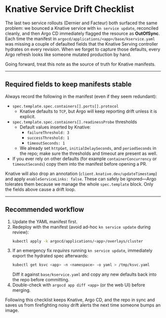 # Knative Service Drift Checklist

The last two service rollouts (Dernier and Facteur) both surfaced the same
problem: we bounced a Knative service with `kn service update`, reconciled
cleanly, and then Argo CD immediately flagged the resource as **OutOfSync**.
Each time the manifest in `argocd/applications/<app>/base/kservice.yaml`
was missing a couple of defaulted fields that the Knative Serving controller
hydrates on every revision. When we forget to capture those defaults, every
Argo refresh looks like someone mutated production by hand.

Going forward, treat this note as the source of truth for Knative manifests.

---

## Required fields to keep manifests stable

Always record the following in the manifest (even if they seem redundant):

- `spec.template.spec.containers[].ports[].protocol`
  - Knative defaults to `TCP`, but Argo will keep reporting drift unless it is
    explicit.
- `spec.template.spec.containers[].readinessProbe` thresholds
  - Default values inserted by Knative:
    - `failureThreshold: 3`
    - `successThreshold: 1`
    - `timeoutSeconds: 1`
  - We already set `httpGet`, `initialDelaySeconds`, and `periodSeconds` in the
    repo; make sure the thresholds and timeout are present as well.
- If you ever rely on other defaults (for example `containerConcurrency` or
  `timeoutSeconds`) copy them into the manifest before opening a PR.

Knative will also drop an annotation (`client.knative.dev/updateTimestamp`) and
apply `enableServiceLinks: false`. These can safely be ignored—Argo tolerates
them because we manage the whole `spec.template` block. Only the fields above
cause a drift loop.

---

## Recommended workflow

1. Update the YAML manifest first.
2. Redeploy with the manifest (avoid ad-hoc `kn service update` during review):
   ```bash
   kubectl apply -k argocd/applications/<app>/overlays/cluster
   ```
3. If an emergency fix *requires* running `kn service update`, immediately
   export the hydrated spec afterwards:
   ```bash
   kubectl get ksvc <app> -n <namespace> -o yaml > /tmp/ksvc.yaml
   ```
   Diff it against `base/kservice.yaml` and copy any new defaults back into the
   repo before committing.
4. Double-check with `argocd app diff <app>` (or the web UI) before merging.

Following this checklist keeps Knative, Argo CD, and the repo in sync and saves
us from firefighting noisy drift alerts the next time someone bumps an image.
